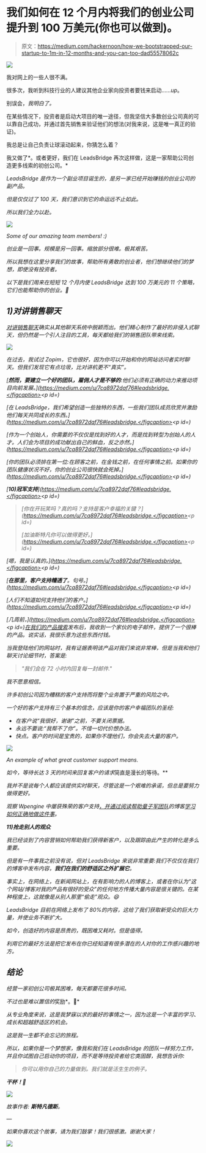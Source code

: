# 我们如何在 12 个月内将我们的创业公司提升到 100 万美元(你也可以做到)。

> 原文：<https://medium.com/hackernoon/how-we-bootstrapped-our-startup-to-1m-in-12-months-and-you-can-too-dad55578062c>

![](img/4211d77dcbea8442467b8e9916f4a874.png)

我对网上的一些人很不满。

很多次，我听到科技行业的人建议其他企业家向投资者要钱来启动……*up*。

别误会，*我明白了。*

在某些情况下，投资者是启动大项目的唯一途径，但我坚信大多数创业公司真的可以靠自己成功，并通过首先销售来验证他们的想法(对我来说，这是唯一真正的验证)。

我总是让自己负责让球滚动起来，你猜怎么着？

我又做了*。或者更好，我们在 LeadsBridge 再次这样做，这是一家帮助公司创造更多线索的初创公司。*

*LeadsBridge 是作为一个副业项目诞生的，是另一家已经开始赚钱的创业公司的副产品。*

*但是仅仅过了 100 天，我们意识到它的命运远不止如此。*

*所以我们全力以赴。*

*![](img/f614c2be4c7684e4a63e42acab96937a.png)*

*Some of our amazing team members! :)*

*创业是一回事。规模是另一回事。缩放部分很难。*极其艰苦*。*

*所以我想在这里分享我们的故事，帮助所有勇敢的创业者，他们想继续他们的梦想，即使没有投资者。*

*以下是我们用来在短短 12 个月内使 LeadsBridge 达到 100 万美元的 11 个策略，它们也能帮助你的创业。🚀*

## ***1)对讲销售聊天***

*[对讲销售聊天](https://www.intercom.com/live-chat)确实从其他聊天系统中脱颖而出。他们精心制作了最好的非侵入式聊天，但仍然是一个引人注目的工具，每天都给我们的销售团队带来线索。*

*![](img/fdf38f3e9e8ec58d604209c9b43e143b.png)*

*在过去，我试过 Zopim，它也很好，因为你可以开始和你的网站访问者实时聊天。但我们发现它有点垃圾，比对讲机更不“真实”。*

*[**然而，要建立一个好的团队，雇佣人才是不够的**:他们必须有正确的动力来推动项目向前发展。](https://medium.com/u/7ca8972daf76#leadsbridge.</figcaption></figure><p id=)*

*[在 LeadsBridge，我们希望创造一些独特的东西，一些我们团队成员欣赏并激励他们每天共同成长的东西。](https://medium.com/u/7ca8972daf76#leadsbridge.</figcaption></figure><p id=)*

*[作为一个创始人，你需要的不仅仅是找到好的人才，而是找到转型为创始人的人才。人们会为项目的成功献出自己的鲜血，反之亦然。](https://medium.com/u/7ca8972daf76#leadsbridge.</figcaption></figure><p id=)*

*[你的团队必须排在第一位:在顾客之前，在金钱之前，在任何事情之前。如果你的团队健康状况不好，你的创业公司很快就会死掉。](https://medium.com/u/7ca8972daf76#leadsbridge.</figcaption></figure><p id=)*

*[**10)冠军支持**](https://medium.com/u/7ca8972daf76#leadsbridge.</figcaption></figure><p id=)*

> *[你在开玩笑吗？真的吗？支持是客户幸福的关键？](https://medium.com/u/7ca8972daf76#leadsbridge.</figcaption></figure><p id=)*
> 
> *[加油斯特凡你可以做得更好。](https://medium.com/u/7ca8972daf76#leadsbridge.</figcaption></figure><p id=)*

*[嗯，我是认真的。](https://medium.com/u/7ca8972daf76#leadsbridge.</figcaption></figure><p id=)*

*[**在那里，客户支持糟透了**。句号。](https://medium.com/u/7ca8972daf76#leadsbridge.</figcaption></figure><p id=)*

*[人们不知道如何支持他们的客户。](https://medium.com/u/7ca8972daf76#leadsbridge.</figcaption></figure><p id=)*

*[几周前，](https://medium.com/u/7ca8972daf76#leadsbridge.</figcaption></figure><p id=)[在我们的产品搜索](https://www.producthunt.com/posts/leadsbridge)发布后，我收到一个家伙的电子邮件，提供了一个很棒的产品。说实话，我很乐意为这些东西付钱。*

*当我登陆他们的网站时，我有证据表明该产品对我们来说非常棒，但是当我和他们聊天讨论细节时，答案是:*

> *"我们会在 72 小时内回复每一封邮件."*

*我不愿意相信。*

*许多初创公司因为糟糕的客户支持而将整个业务置于严重的风险之中。*

*一个好的客户支持有三个基本的信念，应该是你的客户幸福团队的圣经:*

*   *在客户说“*我很好，谢谢*”之前，不要关闭票据。*
*   *永远不要说:“*我帮不了你*”。不惜一切代价想办法。*
*   *快点。客户的时间是宝贵的，如果你不理他们，你会失去大量的客户。*

*![](img/c00de1a34bed1cd61d71c68e7dbae027.png)*

*An example of what great customer support means.*

*如今，等待长达 3 天的时间来回复客户的请求*简直是漫长的等待。**

*我并不是说每个人都应该提供实时聊天，尽管这是一个艰难的承诺，但总是要努力做得更好。*

*观察 Wpengine 中屡获殊荣的客户支持[，并通过阅读](https://wpengine.com/our-difference/service-and-support/)[帮助童子军团队](https://medium.com/u/fa62fdcc8ea3?source=post_page-----dad55578062c--------------------------------)的博客[学习如何正确地做这件事](https://www.helpscout.net/blog/)。*

***11)抢走别人的观众***

*我已经谈到了内容营销如何帮助我们获得新客户，以及跟踪由此产生的转化是多么重要。*

*但是有一件事我之前没有说，但对 LeadsBridge 来说非常重要:我们不仅仅在我们的博客中发布内容，**我们在我们的舒适区之外扩展它**。*

*事实上，在网络上，在新闻网站上，在有影响力的人的博客上，或者在你认为“*这个网站/博客对我的产品有很好的受众*”的任何地方传播大量内容是很关键的。在某种程度上，这就像是从别人那里“偷走”观众。😄*

*LeadsBridge 目前在网络上发布了 80%的内容，这给了我们获取新受众的巨大力量，并使业务不断扩大。*

*如今，创造好的内容是昂贵的，既困难又耗时。*但是值得*。*

*利用它的最好方法是把它发布在你已经知道有很多潜在的人对你的工作感兴趣的地方。*

## ***结论***

*经营一家初创公司极其困难，每天都要花很多时间。*

*不过也是难以置信的*奖励*。🙌*

*从专业角度来说，这是我梦寐以求的最好的事情之一，因为这是一个丰富的学习、成长和超越舒适区的机会。*

*这是我一生都不会忘记的旅程。*

*所以，如果你是一个梦想家，像我和我们在 LeadsBridge 的团队一样努力工作，并且你试图自己启动你的项目，而不是等待投资者给它类固醇，我想告诉你:*

> *你可以用你自己的力量做到。我们就是活生生的例子。*

***干杯！**🍻*

*![](img/7d539d70006453348d036b0a8bcdece0.png)*

**故事作者:* **斯特凡德斯**。*

*—*

*如果你喜欢这个故事，请为我们鼓掌！我们很感激。谢谢大家！*

*![](img/da901ae3317228802bda90f2bfdd9de2.png)*